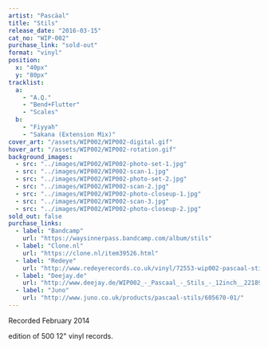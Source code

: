 ```yaml
---
artist: "Pascäal"
title: "Stils"
release_date: "2016-03-15"
cat_no: "WIP-002"
purchase_link: "sold-out"
format: "vinyl"
position:
  x: "40px"
  y: "80px"
tracklist:
  a:
    - "A.Q."
    - "Bend+Flutter"
    - "Scales"
  b:
    - "Fiyyah"
    - "Sakana (Extension Mix)"
cover_art: "/assets/WIP002/WIP002-digital.gif"
hover_art: "/assets/WIP002/WIP002-rotation.gif"
background_images:
  - src: "../images/WIP002/WIP002-photo-set-1.jpg"
  - src: "../images/WIP002/WIP002-scan-1.jpg"
  - src: "../images/WIP002/WIP002-photo-set-2.jpg"
  - src: "../images/WIP002/WIP002-scan-2.jpg"
  - src: "../images/WIP002/WIP002-photo-closeup-1.jpg"
  - src: "../images/WIP002/WIP002-scan-3.jpg"
  - src: "../images/WIP002/WIP002-photo-closeup-2.jpg"
sold_out: false
purchase_links:
  - label: "Bandcamp"
    url: "https://waysinnerpass.bandcamp.com/album/stils"
  - label: "Clone.nl"
    url: "https://clone.nl/item39526.html"
  - label: "Redeye"
    url: "http://www.redeyerecords.co.uk/vinyl/72553-wip002-pascaal-stils"
  - label: "Deejay.de"
    url: "http://www.deejay.de/WIP002_-_Pascaal_-_Stils_-_12inch__221893"
  - label: "Juno"
    url: "http://www.juno.co.uk/products/pascaal-stils/605670-01/"
---
```


Recorded February 2014

edition of 500 12" vinyl records.
